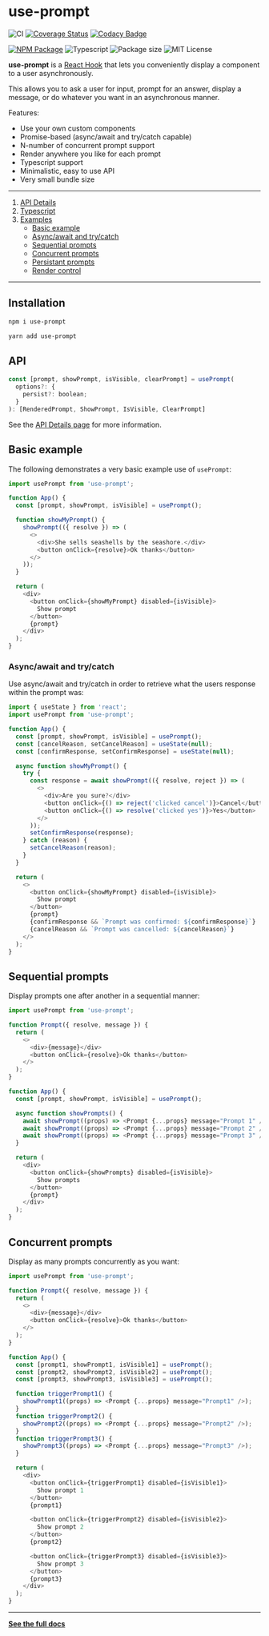 # use-prompt

![CI](https://github.com/jonbnewman/use-prompt/actions/workflows/main.yml/badge.svg)
[![Coverage Status](https://coveralls.io/repos/github/jonbnewman/use-prompt/badge.svg?branch=main&r=1)](https://coveralls.io/github/jonbnewman/use-prompt?branch=main)
[![Codacy Badge](https://app.codacy.com/project/badge/Grade/d3122dfe36f8442894cfc239be96d056)](https://www.codacy.com/gh/jonbnewman/use-prompt/dashboard?utm_source=github.com&utm_medium=referral&utm_content=jonbnewman/use-prompt&utm_campaign=Badge_Grade)

[![NPM Package](https://img.shields.io/npm/v/use-prompt.svg?logo=npm)](https://www.npmjs.com/package/use-prompt)
![Typescript](https://img.shields.io/badge/types-TypeScript-blue?logo=typescript)
![Package size](https://img.shields.io/bundlephobia/minzip/use-prompt)
![MIT License](https://img.shields.io/github/license/jonbnewman/use-prompt)

**use-prompt** is a [React Hook](https://reactjs.org/docs/hooks-intro.html) that lets you conveniently display a component to a user asynchronously.

This allows you to ask a user for input, prompt for an answer, display a message, or do whatever you want in an asynchronous manner.

Features:

- Use your own custom components
- Promise-based (async/await and try/catch capable)
- N-number of concurrent prompt support
- Render anywhere you like for each prompt
- Typescript support
- Minimalistic, easy to use API
- Very small bundle size

---

1. [API Details](https://useprompt.jonbnewman.dev/api)
1. [Typescript](https://useprompt.jonbnewman.dev/typescript)
1. [Examples](https://useprompt.jonbnewman.dev/examples)
   - [Basic example](https://useprompt.jonbnewman.dev/examples/basic-example)
   - [Async/await and try/catch](https://useprompt.jonbnewman.dev/examples/async)
   - [Sequential prompts](https://useprompt.jonbnewman.dev/examples/sequential)
   - [Concurrent prompts](https://useprompt.jonbnewman.dev/examples/concurrent)
   - [Persistant prompts](https://useprompt.jonbnewman.dev/examples/persistant)
   - [Render control](https://useprompt.jonbnewman.dev/examples/render-control)

---

## Installation

```bash
npm i use-prompt
```

```bash
yarn add use-prompt
```

## API

```javascript
const [prompt, showPrompt, isVisible, clearPrompt] = usePrompt(
  options?: {
    persist?: boolean;
  }
): [RenderedPrompt, ShowPrompt, IsVisible, ClearPrompt]
```

See the [API Details page](https://useprompt.jonbnewman.dev/api) for more information.

## Basic example

The following demonstrates a very basic example use of `usePrompt`:

```javascript
import usePrompt from 'use-prompt';

function App() {
  const [prompt, showPrompt, isVisible] = usePrompt();

  function showMyPrompt() {
    showPrompt(({ resolve }) => (
      <>
        <div>She sells seashells by the seashore.</div>
        <button onClick={resolve}>Ok thanks</button>
      </>
    ));
  }

  return (
    <div>
      <button onClick={showMyPrompt} disabled={isVisible}>
        Show prompt
      </button>
      {prompt}
    </div>
  );
}
```

### Async/await and try/catch

Use async/await and try/catch in order to retrieve what the users response within the prompt was:

```javascript
import { useState } from 'react';
import usePrompt from 'use-prompt';

function App() {
  const [prompt, showPrompt, isVisible] = usePrompt();
  const [cancelReason, setCancelReason] = useState(null);
  const [confirmResponse, setConfirmResponse] = useState(null);

  async function showMyPrompt() {
    try {
      const response = await showPrompt(({ resolve, reject }) => (
        <>
          <div>Are you sure?</div>
          <button onClick={() => reject('clicked cancel')}>Cancel</button>
          <button onClick={() => resolve('clicked yes')}>Yes</button>
        </>
      ));
      setConfirmResponse(response);
    } catch (reason) {
      setCancelReason(reason);
    }
  }

  return (
    <>
      <button onClick={showMyPrompt} disabled={isVisible}>
        Show prompt
      </button>
      {prompt}
      {confirmResponse && `Prompt was confirmed: ${confirmResponse}`}
      {cancelReason && `Prompt was cancelled: ${cancelReason}`}
    </>
  );
}
```

## Sequential prompts

Display prompts one after another in a sequential manner:

```javascript
import usePrompt from 'use-prompt';

function Prompt({ resolve, message }) {
  return (
    <>
      <div>{message}</div>
      <button onClick={resolve}>Ok thanks</button>
    </>
  );
}

function App() {
  const [prompt, showPrompt, isVisible] = usePrompt();

  async function showPrompts() {
    await showPrompt((props) => <Prompt {...props} message="Prompt 1" />);
    await showPrompt((props) => <Prompt {...props} message="Prompt 2" />);
    await showPrompt((props) => <Prompt {...props} message="Prompt 3" />);
  }

  return (
    <div>
      <button onClick={showPrompts} disabled={isVisible}>
        Show prompts
      </button>
      {prompt}
    </div>
  );
}
```

## Concurrent prompts

Display as many prompts concurrently as you want:

```javascript
import usePrompt from 'use-prompt';

function Prompt({ resolve, message }) {
  return (
    <>
      <div>{message}</div>
      <button onClick={resolve}>Ok thanks</button>
    </>
  );
}

function App() {
  const [prompt1, showPrompt1, isVisible1] = usePrompt();
  const [prompt2, showPrompt2, isVisible2] = usePrompt();
  const [prompt3, showPrompt3, isVisible3] = usePrompt();

  function triggerPrompt1() {
    showPrompt1((props) => <Prompt {...props} message="Prompt1" />);
  }
  function triggerPrompt2() {
    showPrompt2((props) => <Prompt {...props} message="Prompt2" />);
  }
  function triggerPrompt3() {
    showPrompt3((props) => <Prompt {...props} message="Prompt3" />);
  }

  return (
    <div>
      <button onClick={triggerPrompt1} disabled={isVisible1}>
        Show prompt 1
      </button>
      {prompt1}

      <button onClick={triggerPrompt2} disabled={isVisible2}>
        Show prompt 2
      </button>
      {prompt2}

      <button onClick={triggerPrompt3} disabled={isVisible3}>
        Show prompt 3
      </button>
      {prompt3}
    </div>
  );
}
```

---

**[See the full docs](https://useprompt.jonbnewman.dev)**
